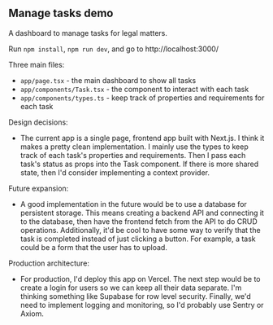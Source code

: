 ## Manage tasks demo

A dashboard to manage tasks for legal matters.

Run `npm install`, `npm run dev`, and go to http://localhost:3000/

Three main files:
- `app/page.tsx` - the main dashboard to show all tasks
- `app/components/Task.tsx` - the component to interact with each task
- `app/components/types.ts` - keep track of properties and requirements for each task

Design decisions:
- The current app is a single page, frontend app built with Next.js. I think it makes a pretty clean implementation. I mainly use the types to keep track of each task's properties and requirements. Then I pass each task's status as props into the Task component. If there is more shared state, then I'd consider implementing a context provider.

Future expansion:
- A good implementation in the future would be to use a database for persistent storage. This means creating a backend API and connecting it to the database, then have the frontend fetch from the API to do CRUD operations. Additionally, it'd be cool to have some way to verify that the task is completed instead of just clicking a button. For example, a task could be a form that the user has to upload.

Production architecture:
- For production, I'd deploy this app on Vercel. The next step would be to create a login for users so we can keep all their data separate. I'm thinking something like Supabase for row level security. Finally, we'd need to implement logging and monitoring, so I'd probably use Sentry or Axiom.

